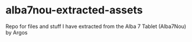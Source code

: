 # alba7nou-extracted-assets
Repo for files and stuff I have extracted from the Alba 7 Tablet (Alba7Nou) by Argos
